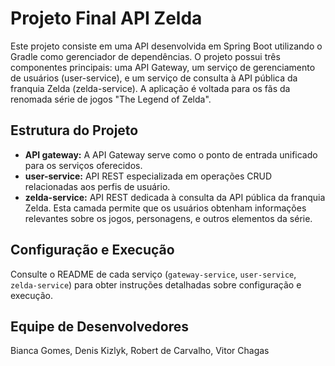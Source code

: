 # **Projeto Final API Zelda**

Este projeto consiste em uma API desenvolvida em Spring Boot utilizando o Gradle como gerenciador de dependências.
O projeto possui três componentes principais: uma API Gateway, um serviço de gerenciamento de usuários (user-service), e um serviço de consulta à API pública da franquia Zelda (zelda-service).
A aplicação é voltada para os fãs da renomada série de jogos "The Legend of Zelda".

## **Estrutura do Projeto**

- **API gateway:**
  A API Gateway serve como o ponto de entrada unificado para os serviços oferecidos.
- **user-service:**
  API REST especializada em operações CRUD relacionadas aos perfis de usuário.
- **zelda-service:**
  API REST dedicada à consulta da API pública da franquia Zelda. Esta camada permite que os usuários obtenham informações relevantes sobre os jogos, personagens, e outros elementos da série.

## **Configuração e Execução**

Consulte o README de cada serviço (`gateway-service`, `user-service`, `zelda-service`) para obter instruções detalhadas sobre configuração e execução.

## **Equipe de Desenvolvedores**

Bianca Gomes, Denis Kizlyk, Robert de Carvalho, Vitor Chagas
